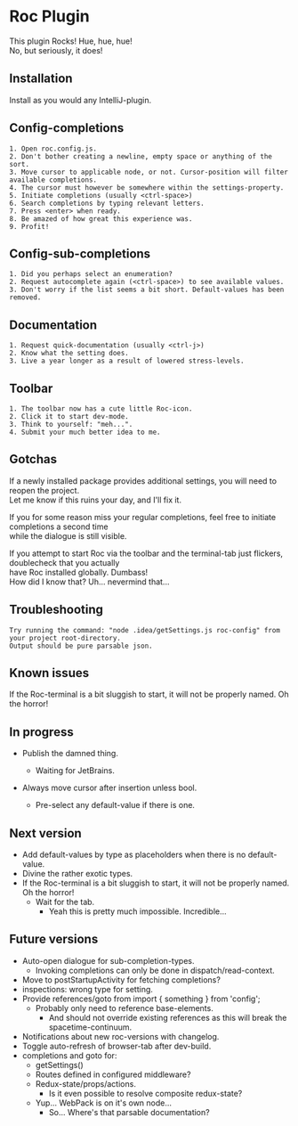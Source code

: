 Roc Plugin
==========
This plugin Rocks! Hue, hue, hue!  
No, but seriously, it does!

Installation
------------
Install as you would any IntelliJ-plugin.

Config-completions
------------------
    1. Open roc.config.js.
    2. Don't bother creating a newline, empty space or anything of the sort.
    3. Move cursor to applicable node, or not. Cursor-position will filter available completions.
    4. The cursor must however be somewhere within the settings-property.
    5. Initiate completions (usually <ctrl-space>)
    6. Search completions by typing relevant letters.
    7. Press <enter> when ready.
    8. Be amazed of how great this experience was.
    9. Profit! 

Config-sub-completions
----------------------
    1. Did you perhaps select an enumeration?
    2. Request autocomplete again (<ctrl-space>) to see available values.
    3. Don't worry if the list seems a bit short. Default-values has been removed.

Documentation
-------------   
    1. Request quick-documentation (usually <ctrl-j>)
    2. Know what the setting does.
    3. Live a year longer as a result of lowered stress-levels.

Toolbar
-------
    1. The toolbar now has a cute little Roc-icon.
    2. Click it to start dev-mode.
    3. Think to yourself: "meh...".
    4. Submit your much better idea to me.

Gotchas
-------
If a newly installed package provides additional settings, you will need to reopen the project.  
Let me know if this ruins your day, and I'll fix it.  

If you for some reason miss your regular completions, feel free to initiate completions a second time  
while the dialogue is still visible. 

If you attempt to start Roc via the toolbar and the terminal-tab just flickers, doublecheck that you actually  
have Roc installed globally. Dumbass!  
How did I know that? Uh... nevermind that...

Troubleshooting
---------------
    Try running the command: "node .idea/getSettings.js roc-config" from your project root-directory.
    Output should be pure parsable json.

Known issues
------------
If the Roc-terminal is a bit sluggish to start, it will not be properly named. Oh the horror!

In progress
-----------
- Publish the damned thing.
    - Waiting for JetBrains.

- Always move cursor after insertion unless bool.
    - Pre-select any default-value if there is one.
                      
Next version
------------
- Add default-values by type as placeholders when there is no default-value.
- Divine the rather exotic types.
- If the Roc-terminal is a bit sluggish to start, it will not be properly named. Oh the horror!
    - Wait for the tab.
        - Yeah this is pretty much impossible. Incredible...
        
Future versions
---------------
- Auto-open dialogue for sub-completion-types.
    - Invoking completions can only be done in dispatch/read-context.
- Move to postStartupActivity for fetching completions?
- inspections: wrong type for setting.
- Provide references/goto from import { something } from 'config';
    - Probably only need to reference base-elements.
        - And should not override existing references as this will break the spacetime-continuum.
- Notifications about new roc-versions with changelog.
- Toggle auto-refresh of browser-tab after dev-build.
- completions and goto for:       
    - getSettings()
    - Routes defined in configured middleware?
    - Redux-state/props/actions.
        - Is it even possible to resolve composite redux-state?
    - Yup... WebPack is on it's own node...
        - So... Where's that parsable documentation?
            
        